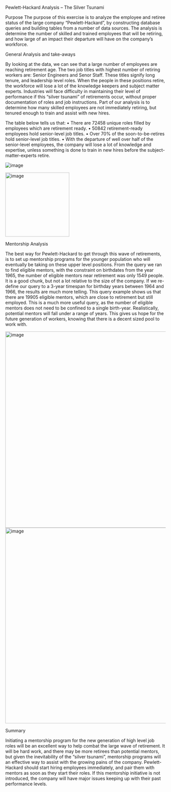 Pewlett-Hackard Analysis – The Silver Tsunami 

Purpose
The purpose of this exercise is to analyze the employee and retiree status of the large company “Pewlett-Hackard”, by constructing database queries and building tables from a number of data sources.  The analysis is determine the number of skilled and trained employees that will be retiring, and how large of an impact their departure will have on the company’s workforce.

General Analysis and take-aways

By looking at the data, we can see that a large number of employees are reaching retirement age.  The two job titles with highest number of retiring workers are: Senior Engineers and Senor Staff.  These titles signify long tenure, and leadership level roles.  When the people in these positions retire, the workforce will lose a lot of the knowledge keepers and subject matter experts.  Industries will face difficulty in maintaining their level of performance if this “silver tsunami” of retirements occur, without proper documentation of roles and job instructions.  Part of our analysis is to determine  how many skilled employees are not immediately retiring, but tenured enough to train and assist with new hires.

The table below tells us that:
•	There are 72458 unique roles filled by employees which are retirement ready.
•	50842 retirement-ready employees hold senior-level job titles.
•	Over 70% of the soon-to-be-retires hold senior-level job titles.
•	With the departure of well over half of the senior-level employees, the company will lose a lot of knowledge and expertise, unless something is done to train in new hires before the subject-matter-experts retire.

![image](https://user-images.githubusercontent.com/101843701/169734427-72027b44-7092-4d82-856d-cf3cdfab28ee.png)


<img width="201" alt="image" src="https://user-images.githubusercontent.com/101843701/169732705-819beee6-a0ee-4fc7-9bd5-fe99adc0b948.png">

Mentorship Analysis

The best way for Pewlett-Hackard to get through this wave of retirements, is to set up mentorship programs for the younger population who will eventually be taking on these upper level positions.  From the query we ran to find eligible mentors, with the constraint on birthdates from the year 1965, the number of eligible mentors near retirement was only 1549 people.  It is a good chunk, but not a lot relative to the size of the company.  If we re-define our query to a 3-year timespan for birthday years between 1964 and 1966, the results are much more telling.  This query example shows us that there are 19905 eligible mentors, which are close to retirement but still employed.  This is a much more useful query, as the number of eligible mentors does not need to be confined to a single birth-year.  Realistically, potential mentors will fall under a range of years.  This gives us hope for the future generation of workers, knowing that there is a decent sized pool to work with.

 <img width="615" alt="image" src="https://user-images.githubusercontent.com/101843701/169732723-61b21514-bfb5-44fd-a7c4-e364563b492b.png">

<img width="613" alt="image" src="https://user-images.githubusercontent.com/101843701/169732745-258a2bc4-5a27-460a-9b33-12b7a5f408ff.png">

Summary

Initiating a mentorship program for the new generation of high level job roles will be an excellent way to help combat the large wave of retirement.  It will be hard work, and there may be more retirees than potential mentors, but given the inevitability of  the “silver tsunami”, mentorship programs will an effective way to assist with the growing pains of the company.  Pewlett-Hackard should start hiring employees immediately, and pair them with mentors as soon as they start their roles.  If this mentorship initiative is not introduced, the company will have major issues keeping up with their past performance levels.

